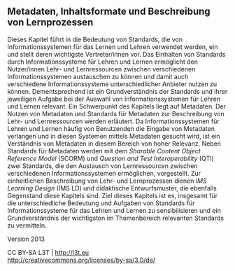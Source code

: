 ## Metadaten, Inhaltsformate und Beschreibung von Lernprozessen

Dieses Kapitel führt in die Bedeutung von Standards, die von Informationssystemen für das Lernen und Lehren verwendet werden, ein und stellt deren wichtigste Vertreter/innen vor. Das Einhalten von Standards durch Informationssysteme für Lehren und Lernen ermöglicht den Nutzer/innen Lehr- und Lernressourcen zwischen verschiedenen Informationssystemen austauschen zu können und damit auch verschiedene Informationssysteme unterschiedlicher Anbieter nutzen zu können. Dementsprechend ist ein Grundverständnis der Standards und ihrer jeweiligen Aufgabe bei der Auswahl von Informationssystemen für Lehren und Lernen relevant. Ein Schwerpunkt des Kapitels liegt auf Metadaten. Der Nutzen von Metadaten und Standards für Metadaten zur Beschreibung von Lehr- und Lernressourcen werden erläutert. Da Informationssystemen für Lehren und Lernen häufig von Benutzenden die Eingabe von Metadaten verlangen und in diesen Systemen mittels Metadaten gesucht wird, ist ein Verständnis von Metadaten in diesem Bereich von hoher Relevanz. Neben Standards für Metadaten werden mit dem *Sharable Content Object Reference Model* (SCORM) und *Question and Test Interoperability* (QTI) zwei Standards, die den Austausch von Lernressourcen zwischen verschiedenen Informationssystemen ermöglichen, vorgestellt. Zur einheitlichen Beschreibung von Lehr- und Lernprozessen dienen *IMS Learning Design* (IMS LD) und didaktische Entwurfsmuster, die ebenfalls Gegenstand diese Kapitels sind. Ziel dieses Kapitels ist es, insgesamt für die unterschiedliche Bedeutung und Aufgaben von Standards für Informationssysteme für das Lehren und Lernen zu sensibilisieren und ein Grundverständnis der wichtigsten im Themenbereich relevanten Standards zu vermitteln.


Version 2013

CC BY-SA L3T | http://l3t.eu  
http://creativecommons.org/licenses/by-sa/3.0/de/
